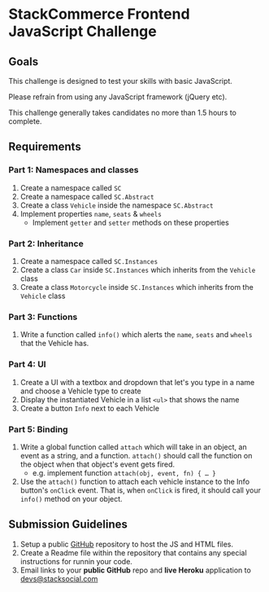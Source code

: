 # StackCommerce Frontend JavaScript Challenge

## Goals

This challenge is designed to test your skills with basic JavaScript.

Please refrain from using any JavaScript framework (jQuery etc).

This challenge generally takes candidates no more than 1.5 hours to complete.

## Requirements

### Part 1: Namespaces and classes
1. Create a namespace called `SC`
1. Create a namespace called `SC.Abstract`
1. Create a class `Vehicle` inside the namespace `SC.Abstract`
1. Implement properties `name`, `seats` & `wheels`
    * Implement `getter` and `setter` methods on these properties

### Part 2: Inheritance
1. Create a namespace called `SC.Instances`
1. Create a class `Car` inside `SC.Instances` which inherits from the `Vehicle` class
1. Create a class `Motorcycle` inside `SC.Instances` which inherits from the `Vehicle` class

### Part 3: Functions
1. Write a function called `info()` which alerts the `name`, `seats` and `wheels` that the Vehicle has.

### Part 4: UI
1. Create a UI with a textbox and dropdown that let's you type in a name and choose a Vehicle type to create
1. Display the instantiated Vehicle in a list `<ul>` that shows the name
1. Create a button `Info` next to each Vehicle

### Part 5: Binding
1. Write a global function called `attach` which will take in an object, an event as a string, and a function. `attach()` should call the function on the object when that object's event gets fired.
      * e.g. implement function `attach(obj, event, fn) { … }`
2. Use the `attach()` function to attach each vehicle instance to the Info button's `onClick` event. That is, when `onClick` is fired, it should call your `info()` method on your object.

## Submission Guidelines

1. Setup a public [GitHub](https://github.com/) repository to host the JS and HTML files.
1. Create a Readme file within the repository that contains any special instructions for runnin your code. 
1. Email links to your **public GitHub** repo and **live Heroku** application to [devs@stacksocial.com](mailto:devs@stacksocial.com)
